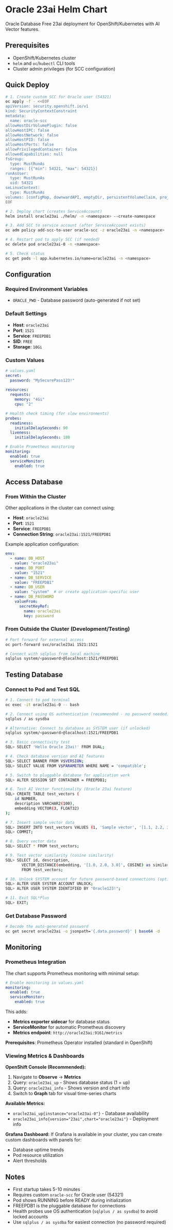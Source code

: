 # Oracle 23ai Helm Chart

Oracle Database Free 23ai deployment for OpenShift/Kubernetes with AI Vector features.

## Prerequisites

- OpenShift/Kubernetes cluster
- `helm` and `oc`/`kubectl` CLI tools
- Cluster admin privileges (for SCC configuration)

## Quick Deploy

```bash
# 1. Create custom SCC for Oracle user (54321)
oc apply -f - <<EOF
apiVersion: security.openshift.io/v1
kind: SecurityContextConstraint
metadata:
  name: oracle-scc
allowHostDirVolumePlugin: false
allowHostIPC: false
allowHostNetwork: false
allowHostPID: false
allowHostPorts: false
allowPrivilegedContainer: false
allowedCapabilities: null
fsGroup:
  type: MustRunAs
  ranges: [{"min": 54321, "max": 54321}]
runAsUser:
  type: MustRunAs
  uid: 54321
seLinuxContext:
  type: MustRunAs
volumes: [configMap, downwardAPI, emptyDir, persistentVolumeClaim, projected, secret]
EOF

# 2. Deploy chart (creates ServiceAccount)
helm install oracle23ai ./helm/ -n <namespace> --create-namespace

# 3. Add SCC to service account (after ServiceAccount exists)
oc adm policy add-scc-to-user oracle-scc -z oracle23ai -n <namespace>

# 4. Restart pod to apply SCC (if needed)
oc delete pod oracle23ai-0 -n <namespace>

# 5. Check status
oc get pods -l app.kubernetes.io/name=oracle23ai -n <namespace>
```

## Configuration

### Required Environment Variables
- `ORACLE_PWD` - Database password (auto-generated if not set)

### Default Settings
- **Host**: `oracle23ai`
- **Port**: `1521` 
- **Service**: `FREEPDB1`
- **SID**: `FREE`
- **Storage**: `10Gi`

### Custom Values
```yaml
# values.yaml
secret:
  password: "MySecurePass123!"
  
resources:
  requests:
    memory: "4Gi"
    cpu: "2"

# Health check timing (for slow environments)
probes:
  readiness:
    initialDelaySeconds: 90
  liveness:
    initialDelaySeconds: 180

# Enable Prometheus monitoring
monitoring:
  enabled: true
  serviceMonitor:
    enabled: true
```

## Access Database

### From Within the Cluster
Other applications in the cluster can connect using:
- **Host**: `oracle23ai`
- **Port**: `1521`
- **Service**: `FREEPDB1`
- **Connection String**: `oracle23ai:1521/FREEPDB1`

Example application configuration:
```yaml
env:
  - name: DB_HOST
    value: "oracle23ai"
  - name: DB_PORT
    value: "1521"
  - name: DB_SERVICE
    value: "FREEPDB1"
  - name: DB_USER
    value: "system"  # or create application-specific user
  - name: DB_PASSWORD
    valueFrom:
      secretKeyRef:
        name: oracle23ai
        key: password
```

### From Outside the Cluster (Development/Testing)
```bash
# Port forward for external access
oc port-forward svc/oracle23ai 1521:1521

# Connect with sqlplus from local machine
sqlplus system/<password>@localhost:1521/FREEPDB1
```

## Testing Database

### Connect to Pod and Test SQL
```bash
# 1. Connect to pod terminal
oc exec -it oracle23ai-0 -- bash

# 2. Connect using OS authentication (recommended - no password needed)
sqlplus / as sysdba

# Alternative: Connect to database as SYSTEM user (if unlocked)
sqlplus system/<password>@localhost:1521/FREEPDB1

# 3. Basic connectivity test
SQL> SELECT 'Hello Oracle 23ai!' FROM DUAL;

# 4. Check database version and AI features
SQL> SELECT BANNER FROM V$VERSION;
SQL> SELECT VALUE FROM V$PARAMETER WHERE NAME = 'compatible';

# 5. Switch to pluggable database for application work
SQL> ALTER SESSION SET CONTAINER = FREEPDB1;

# 6. Test AI Vector functionality (Oracle 23ai feature)
SQL> CREATE TABLE test_vectors (
    id NUMBER,
    description VARCHAR2(100),
    embedding VECTOR(3, FLOAT32)
);

# 7. Insert sample vector data
SQL> INSERT INTO test_vectors VALUES (1, 'Sample vector', '[1.1, 2.2, 3.3]');
SQL> COMMIT;

# 8. Query vector data
SQL> SELECT * FROM test_vectors;

# 9. Test vector similarity (cosine similarity)
SQL> SELECT id, description, 
       VECTOR_DISTANCE(embedding, '[1.0, 2.0, 3.0]', COSINE) as similarity
       FROM test_vectors;

# 10. Unlock SYSTEM account for future password-based connections (optional)
SQL> ALTER USER SYSTEM ACCOUNT UNLOCK;
SQL> ALTER USER SYSTEM IDENTIFIED BY "Oracle123!";

# 11. Exit SQL*Plus
SQL> EXIT;
```

### Get Database Password
```bash
# Decode the auto-generated password
oc get secret oracle23ai -o jsonpath='{.data.password}' | base64 -d
```

## Monitoring

### Prometheus Integration
The chart supports Prometheus monitoring with minimal setup:

```yaml
# Enable monitoring in values.yaml
monitoring:
  enabled: true
  serviceMonitor:
    enabled: true
```

This adds:
- **Metrics exporter sidecar** for database status
- **ServiceMonitor** for automatic Prometheus discovery  
- **Metrics endpoint**: `http://oracle23ai:9161/metrics`

**Prerequisites**: Prometheus Operator installed (standard in OpenShift)

### Viewing Metrics & Dashboards

**OpenShift Console (Recommended):**
1. Navigate to **Observe** → **Metrics** 
2. Query: `oracle23ai_up` - Shows database status (1 = up)
3. Query: `oracle23ai_info` - Shows version and chart info
4. Switch to **Graph** tab for visual time-series charts

**Available Metrics:**
- `oracle23ai_up{instance="oracle23ai-0"}` - Database availability
- `oracle23ai_info{version="23ai",chart="oracle23ai"}` - Deployment info

**Grafana Dashboard:**
If Grafana is available in your cluster, you can create custom dashboards with panels for:
- Database uptime trends
- Pod resource utilization  
- Alert thresholds

## Notes

- First startup takes 5-10 minutes
- Requires custom `oracle-scc` for Oracle user (54321)
- Pod shows RUNNING before READY during initialization
- FREEPDB1 is the pluggable database for connections
- Health probes use OS authentication (`sqlplus / as sysdba`) to avoid locked accounts
- Use `sqlplus / as sysdba` for easiest connection (no password required)